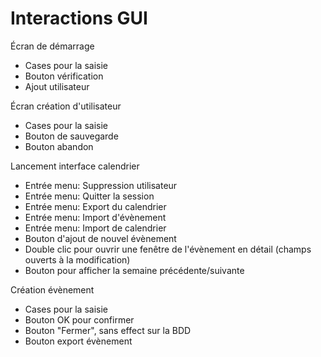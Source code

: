 # Interactions GUI

Écran de démarrage

  * Cases pour la saisie
  * Bouton vérification
  * Ajout utilisateur

Écran création d'utilisateur

  * Cases pour la saisie
  * Bouton de sauvegarde
  * Bouton abandon

Lancement interface calendrier

  * Entrée menu: Suppression utilisateur
  * Entrée menu: Quitter la session
  * Entrée menu: Export du calendrier
  * Entrée menu: Import d'évènement
  * Entrée menu: Import de calendrier
  * Bouton d'ajout de nouvel évènement
  * Double clic pour ouvrir une fenêtre de l'évènement en détail (champs ouverts à la modification)
  * Bouton pour afficher la semaine précédente/suivante

Création évènement

  * Cases pour la saisie
  * Bouton OK pour confirmer
  * Bouton "Fermer", sans effect sur la BDD
  * Bouton export évènement
